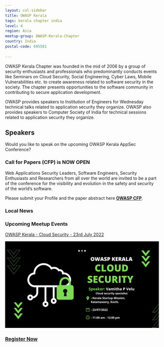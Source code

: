 ```yaml
---
layout: col-sidebar
title: OWASP Kerala
tags: kerala chapter india
level: 4
region: Asia
meetup-group: OWASP-Kerala-Chapter
country: India
postal-code: 695581

---
```


OWASP Kerala Chapter was founded in the mid of 2006 by a group of security enthusiasts and professionals who predominantly conducts events like Seminars on Cloud Security, Social Engineering, Cyber Laws, Mobile Vulnerabilities etc. to create awareness related to software security in the society. The chapter presents opportunities to the software community in contributing to secure application development.

OWASP provides speakers to Institution of Engineers for Wednesday technical talks related to application security they organize. OWASP also provides speakers to Computer Society of India for technical sessions related to application security they organize.

## Speakers

Would you like to speak on the upcoming OWASP Kerala AppSec Conference?

### Call for Papers (CFP) is NOW OPEN

Web Applications Security Leaders, Software Engineers, Security Enthusiasts and Researchers from all over the world are invited to be a part of the conference for the visibility and evolution in the safety and security of the world’s software.


Please submit your Profile and the paper abstract here **[OWASP CFP](https://forms.gle/9HaieZZiHHKKKQzQ7)**.

### Local News

### Upcoming Meetup Events
<!-- We will be conducting Clubhouse Meet every **Wednesday** -->

[OWASP Kerala - Cloud Security - 23rd July 2022](events/23-july-2022)

![OWASP Kerala - Cloud Security - 23rd July 2022](assets/images/owasp-kerala-cloud-security-july-2022.jpeg)


### [Register Now](https://www.meetup.com/OWASP-Kerala-Chapter/events/287209863/)

<!-- <video width="60%" height="60%" autoplay muted>
<source src="assets/images/jun_09_2021.mp4" type="video/mp4">
</video> -->
